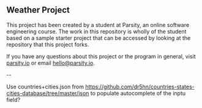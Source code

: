 ## Weather Project

This project has been created by a student at Parsity, an online software engineering course. The work in this repository is wholly of the student based on a sample starter project that can be accessed by looking at the repository that this project forks.

If you have any questions about this project or the program in general, visit [parsity.io](https://parsity.io/) or email hello@parsity.io.

--

Use countries+cities.json from https://github.com/dr5hn/countries-states-cities-database/tree/master/json to populate autocomplete of the inptu field?
